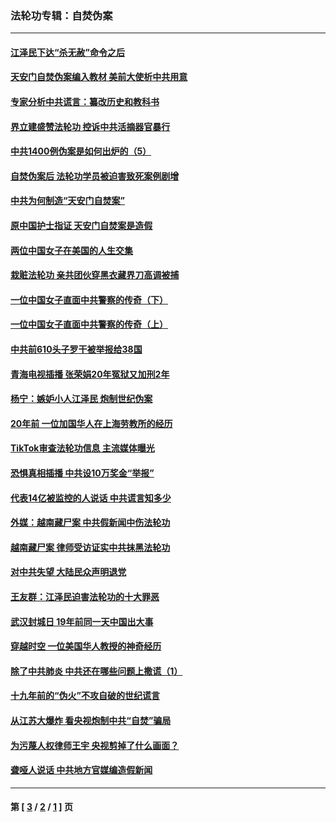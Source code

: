 ### 法轮功专辑：自焚伪案
---
#### [江泽民下达“杀无赦”命令之后](../../pages/nf5562/n13878084.md?02050430) 
#### [天安门自焚伪案编入教材 美前大使析中共用意](../../pages/nf5562/n13791932.md?02050430) 
#### [专家分析中共谎言：纂改历史和教科书](../../pages/nf5562/n13781542.md?02050430) 
#### [界立建盛赞法轮功 控诉中共活摘器官暴行](../../pages/nf5562/n13781971.md?02050430) 
#### [中共1400例伪案是如何出炉的（5）](../../pages/nf5562/n13226831.md?02050430) 
#### [自焚伪案后 法轮功学员被迫害致死案例剧增](../../pages/nf5562/n13190600.md?02050430) 
#### [中共为何制造“天安门自焚案”](../../pages/nf5562/n13183270.md?02050430) 
#### [原中国护士指证 天安门自焚案是造假](../../pages/nf5562/n13172289.md?02050430) 
#### [两位中国女子在美国的人生交集](../../pages/nf5562/n13156138.md?02050430) 
#### [栽赃法轮功 亲共团伙穿黑衣藏界刀高调被捕](../../pages/nf5562/n13073780.md?02050430) 
#### [一位中国女子直面中共警察的传奇（下）](../../pages/nf5562/n12989706.md?02050430) 
#### [一位中国女子直面中共警察的传奇（上）](../../pages/nf5562/n12985072.md?02050430) 
#### [中共前610头子罗干被举报给38国](../../pages/nf5562/n12975419.md?02050430) 
#### [青海电视插播 张荣娟20年冤狱又加刑2年](../../pages/nf5562/n12738166.md?02050430) 
#### [杨宁：嫉妒小人江泽民 炮制世纪伪案](../../pages/nf5562/n12724108.md?02050430) 
#### [20年前 一位加国华人在上海劳教所的经历](../../pages/nf5562/n12707932.md?02050430) 
#### [TikTok审查法轮功信息 主流媒体曝光](../../pages/nf5562/n12362336.md?02050430) 
#### [恐惧真相插播 中共设10万奖金“举报”](../../pages/nf5562/n12306396.md?02050430) 
#### [代表14亿被监控的人说话 中共谎言知多少](../../pages/nf5562/n12297484.md?02050430) 
#### [外媒：越南藏尸案 中共假新闻中伤法轮功](../../pages/nf5562/n12264411.md?02050430) 
#### [越南藏尸案 律师受访证实中共抹黑法轮功](../../pages/nf5562/n12261878.md?02050430) 
#### [对中共失望 大陆民众声明退党](../../pages/nf5562/n12187315.md?02050430) 
#### [王友群：江泽民迫害法轮功的十大罪恶](../../pages/nf5562/n12169074.md?02050430) 
#### [武汉封城日 19年前同一天中国出大事](../../pages/nf5562/n12150901.md?02050430) 
#### [穿越时空  一位美国华人教授的神奇经历](../../pages/nf5562/n12097460.md?02050430) 
#### [除了中共肺炎 中共还在哪些问题上撒谎（1）](../../pages/nf5562/n11955770.md?02050430) 
#### [十九年前的“伪火”不攻自破的世纪谎言](../../pages/nf5562/n11813238.md?02050430) 
#### [从江苏大爆炸 看央视炮制中共“自焚”骗局](../../pages/nf5562/n11140275.md?02050430) 
#### [为污蔑人权律师王宇 央视剪掉了什么画面？](../../pages/nf5562/n11130142.md?02050430) 
#### [聋哑人说话 中共地方官媒编造假新闻](../../pages/nf5562/n11006067.md?02050430) 

---
#### 第 [ [3](./3.md?02050430) / [2](./2.md?02050430) / [1](./1.md?02050430) ] 页
